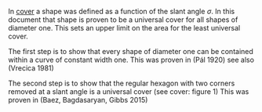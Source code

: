 In [cover](cover.md) a shape was defined as a function of the slant angle _σ_. 
In this document that shape is proven to be a universal cover for all shapes of diameter one.
This sets an upper limit on the area for the least universal cover.

The first step is to show that every shape of diameter one can be contained within a curve of constant width one.
This was proven in (Pál 1920) see also (Vrecica 1981)

The second step is to show that the regular hexagon with two corners removed at a slant angle is a universal cover (see cover: figure 1)
This was proven in (Baez, Bagdasaryan, Gibbs 2015)
